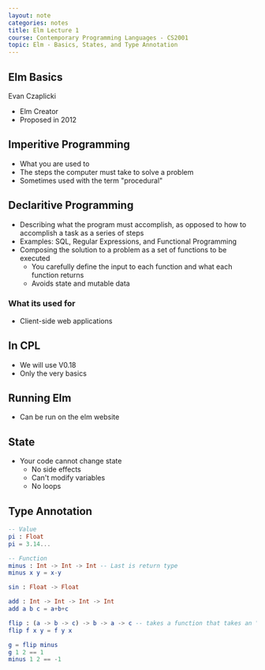 ```yaml
---
layout: note
categories: notes
title: Elm Lecture 1
course: Contemporary Programming Languages - CS2001
topic: Elm - Basics, States, and Type Annotation
---
```


## Elm Basics
Evan Czaplicki
- Elm Creator
- Proposed in 2012

## Imperitive Programming
- What you are used to
- The steps the computer must take to solve a problem
- Sometimes used with the term "procedural"

## Declaritive Programming
- Describing what the program must accomplish, as opposed to how to accomplish a task as a series of steps
- Examples: SQL, Regular Expressions, and Functional Programming
- Composing the solution to a problem as a set of functions to be executed
  - You carefully define the input to each function and what each function returns
  - Avoids state and mutable data

### What its used for
- Client-side web applications

## In CPL
- We will use V0.18
- Only the very basics


## Running Elm
- Can be run on the elm website

## State
- Your code cannot change state
  - No side effects
  - Can't modify variables
  - No loops

## Type Annotation
```elm
-- Value
pi : Float
pi = 3.14...

-- Function
minus : Int -> Int -> Int -- Last is return type
minus x y = x-y

sin : Float -> Float

add : Int -> Int -> Int -> Int
add a b c = a+b+c

flip : (a -> b -> c) -> b -> a -> c -- takes a function that takes an "a", "b", and returns "c", and also a "b" and a "c"
flip f x y = f y x

g = flip minus
g 1 2 == 1
minus 1 2 == -1
```
